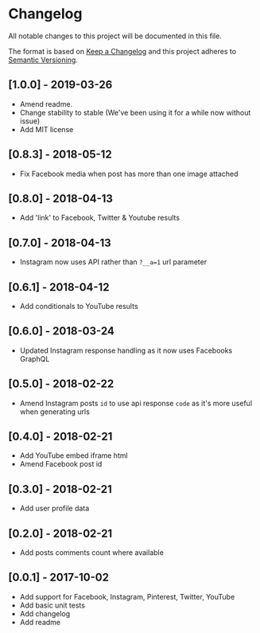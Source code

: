 # Changelog
All notable changes to this project will be documented in this file.

The format is based on [Keep a Changelog](http://keepachangelog.com/en/1.0.0/)
and this project adheres to [Semantic Versioning](http://semver.org/spec/v2.0.0.html).

## [1.0.0] - 2019-03-26
- Amend readme.
- Change stability to stable (We've been using it for a while now without issue)
- Add MIT license

## [0.8.3] - 2018-05-12
- Fix Facebook media when post has more than one image attached

## [0.8.0] - 2018-04-13
- Add 'link' to Facebook, Twitter & Youtube results

## [0.7.0] - 2018-04-13
- Instagram now uses API rather than `?__a=1` url parameter

## [0.6.1] - 2018-04-12
- Add conditionals to YouTube results

## [0.6.0] - 2018-03-24
- Updated Instagram response handling as it now uses Facebooks GraphQL

## [0.5.0] - 2018-02-22
- Amend Instagram posts `id` to use api response `code` as it's more useful when generating urls

## [0.4.0] - 2018-02-21
- Add YouTube embed iframe html
- Amend Facebook post id

## [0.3.0] - 2018-02-21
- Add user profile data

## [0.2.0] - 2018-02-21
- Add posts comments count where available

## [0.0.1] - 2017-10-02
- Add support for Facebook, Instagram, Pinterest, Twitter, YouTube
- Add basic unit tests
- Add changelog
- Add readme
